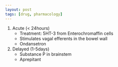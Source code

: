 ```yaml
---
layout: post
tags: [drug, pharmacology]
---
```


1. Acute (< 24hours)
    - Treatment: 5HT-3 from Enterochromaffin cells
    - Stimulates vagal efferents in the bowel wall
    - Ondansetron
2. Delayed (1-5days)
    - Substance P in brainstem
    - Aprepitant

